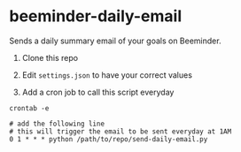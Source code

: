 # beeminder-daily-email

Sends a daily summary email of your goals on Beeminder.

1) Clone this repo

2) Edit `settings.json` to have your correct values

3) Add a cron job to call this script everyday
```
crontab -e

# add the following line
# this will trigger the email to be sent everyday at 1AM
0 1 * * * python /path/to/repo/send-daily-email.py 
```
